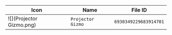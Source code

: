 | Icon | Name | File ID |
| ---  | ---  | ---     |
| ![](Projector Gizmo.png) | `Projector Gizmo` | `6930349229683914701` |
